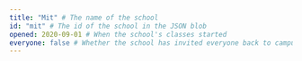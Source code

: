 ```yaml
---
title: "Mit" # The name of the school
id: "mit" # The id of the school in the JSON blob
opened: 2020-09-01 # When the school's classes started
everyone: false # Whether the school has invited everyone back to campus
---
```

